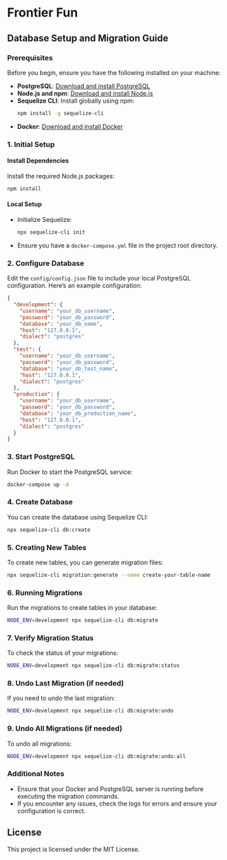 # Frontier Fun

## Database Setup and Migration Guide

### Prerequisites
Before you begin, ensure you have the following installed on your machine:

- **PostgreSQL**: [Download and install PostgreSQL](https://www.postgresql.org/download/)
- **Node.js and npm**: [Download and install Node.js](https://nodejs.org/)
- **Sequelize CLI**: Install globally using npm:
  ```bash
  npm install -g sequelize-cli
  ```
- **Docker**: [Download and install Docker](https://www.docker.com/get-started/)

### 1. Initial Setup

#### Install Dependencies
Install the required Node.js packages:
```bash
npm install
```

#### Local Setup
- Initialize Sequelize:
  ```bash
  npx sequelize-cli init
  ```
- Ensure you have a `docker-compose.yml` file in the project root directory.

### 2. Configure Database
Edit the `config/config.json` file to include your local PostgreSQL configuration. Here’s an example configuration:
```json
{
  "development": {
    "username": "your_db_username",
    "password": "your_db_password",
    "database": "your_db_name",
    "host": "127.0.0.1",
    "dialect": "postgres"
  },
  "test": {
    "username": "your_db_username",
    "password": "your_db_password",
    "database": "your_db_test_name",
    "host": "127.0.0.1",
    "dialect": "postgres"
  },
  "production": {
    "username": "your_db_username",
    "password": "your_db_password",
    "database": "your_db_production_name",
    "host": "127.0.0.1",
    "dialect": "postgres"
  }
}
```

### 3. Start PostgreSQL
Run Docker to start the PostgreSQL service:
```bash
docker-compose up -d
```

### 4. Create Database
You can create the database using Sequelize CLI:
```bash
npx sequelize-cli db:create
```

### 5. Creating New Tables
To create new tables, you can generate migration files:
```bash
npx sequelize-cli migration:generate --name create-your-table-name
```

### 6. Running Migrations
Run the migrations to create tables in your database:
```bash
NODE_ENV=development npx sequelize-cli db:migrate
```

### 7. Verify Migration Status
To check the status of your migrations:
```bash
NODE_ENV=development npx sequelize-cli db:migrate:status
```

### 8. Undo Last Migration (if needed)
If you need to undo the last migration:
```bash
NODE_ENV=development npx sequelize-cli db:migrate:undo
```

### 9. Undo All Migrations (if needed)
To undo all migrations:
```bash
NODE_ENV=development npx sequelize-cli db:migrate:undo:all
```

### Additional Notes
- Ensure that your Docker and PostgreSQL server is running before executing the migration commands.
- If you encounter any issues, check the logs for errors and ensure your configuration is correct.

## License
This project is licensed under the MIT License.